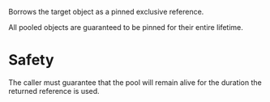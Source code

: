 Borrows the target object as a pinned exclusive reference.

All pooled objects are guaranteed to be pinned for their entire lifetime.

# Safety

The caller must guarantee that the pool will remain alive for the duration the returned
reference is used.